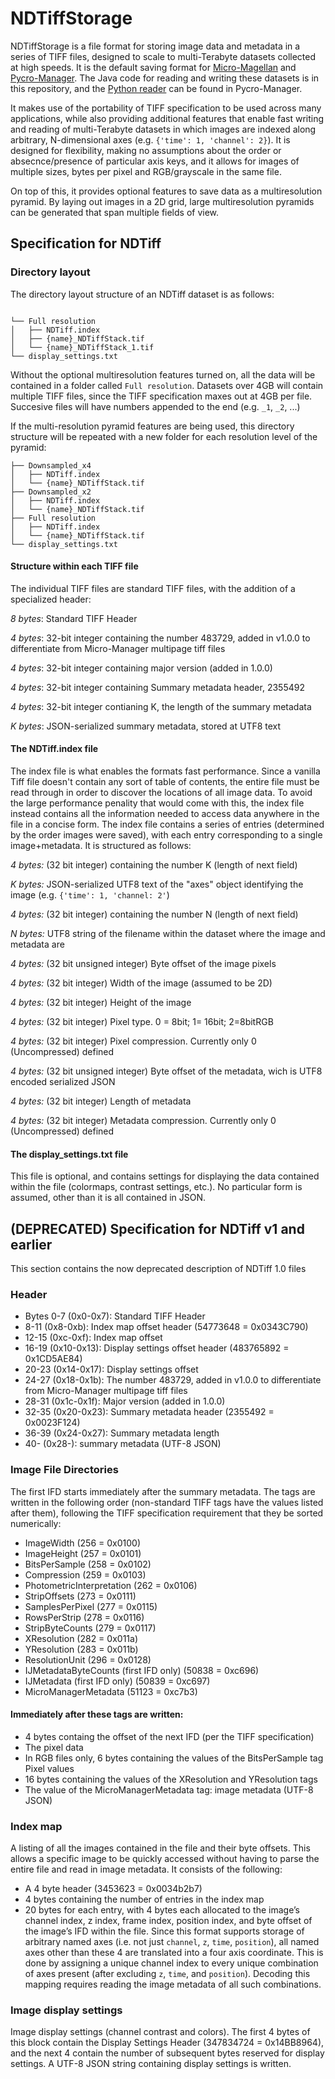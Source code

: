 # NDTiffStorage
NDTiffStorage is a file format for storing image data and metadata in a series of TIFF files, designed to scale to multi-Terabyte datasets collected at high speeds. It is the default saving format for [Micro-Magellan](https://micro-manager.org/wiki/MicroMagellan) and [Pycro-Manager](https://github.com/micro-manager/pycro-manager). The Java code for reading and writing these datasets is in this repository, and the [Python reader](https://pycro-manager.readthedocs.io/en/latest/apis.html#reading-acquired-data) can be found in Pycro-Manager.

It makes use of the portability of TIFF specification to be used across many applications, while also providing additional features that enable fast writing and reading of multi-Terabyte datasets in which images are indexed along arbitrary, N-dimensional axes (e.g. `{'time': 1, 'channel': 2}`). It is designed for flexibility, making no assumptions about the order or absecnce/presence of particular axis keys, and it allows for images of multiple sizes, bytes per pixel and RGB/grayscale in the same file. 

On top of this, it provides optional features to save data as a multiresolution pyramid. By laying out images in a 2D grid, large multiresolution pyramids can be generated that span multiple fields of view.

## Specification for NDTiff 

### Directory layout
The directory layout structure of an NDTiff dataset is as follows:
```

└── Full resolution
│   ├── NDTiff.index
│   ├── {name}_NDTiffStack.tif
│   └── {name}_NDTiffStack_1.tif
└── display_settings.txt

```
Without the optional multiresolution features turned on, all the data will be contained in a folder called `Full resolution`. Datasets over 4GB will contain multiple TIFF files, since the TIFF specification maxes out at 4GB per file. Succesive files will have numbers appended to the end (e.g. `_1`, `_2`, ...)

If the multi-resolution pyramid features are being used, this directory structure will be repeated with a new folder for each resolution level of the pyramid:
```
├── Downsampled_x4
│   ├── NDTiff.index
│   └── {name}_NDTiffStack.tif
├── Downsampled_x2
│   ├── NDTiff.index
│   └── {name}_NDTiffStack.tif
├── Full resolution
│   ├── NDTiff.index
│   └── {name}_NDTiffStack.tif
└── display_settings.txt
```

#### Structure within each TIFF file

The individual TIFF files are standard TIFF files, with the addition of a specialized header:

*8 bytes*: Standard TIFF Header

*4 bytes*: 32-bit integer containing the number 483729, added in v1.0.0 to differentiate from Micro-Manager multipage tiff files

*4 bytes*: 32-bit integer containing major version (added in 1.0.0)

*4 bytes*: 32-bit integer containing Summary metadata header, 2355492 

*4 bytes*: 32-bit integer contianing K, the length of the summary metadata

*K bytes*: JSON-serialized summary metadata, stored at UTF8 text

#### The NDTiff.index file

The index file is what enables the formats fast performance. Since a vanilla Tiff file doesn't contain any sort of table of contents, the entire file must be read through in order to discover the locations of all image data. To avoid the large performance penality that would come with this, the index file instead contains all the information needed to access data anywhere in the file in a concise form. The index file contains a series of entries (determined by the order images were saved), with each entry corresponding to a single image+metadata. It is structured as follows:

*4 bytes:* (32 bit integer) containing the number K (length of next field)

*K bytes:* JSON-serialized UTF8 text of the "axes" object identifying the image (e.g. `{'time': 1, 'channel: 2'`)

*4 bytes:* (32 bit integer) containing the number N (length of next field)

*N bytes:* UTF8 string of the filename within the dataset where the image and metadata are

*4 bytes:* (32 bit unsigned integer) Byte offset of the image pixels

*4 bytes:* (32 bit integer) Width of the image (assumed to be 2D)

*4 bytes:* (32 bit integer) Height of the image

*4 bytes:* (32 bit integer) Pixel type. 0 = 8bit; 1= 16bit; 2=8bitRGB

*4 bytes:* (32 bit integer) Pixel compression. Currently only 0 (Uncompressed) defined

*4 bytes:* (32 bit unsigned integer) Byte offset of the metadata, wich is UTF8 encoded serialized JSON

*4 bytes:* (32 bit integer) Length of metadata

*4 bytes:* (32 bit integer) Metadata compression. Currently only 0 (Uncompressed) defined

#### The display_settings.txt file

This file is optional, and contains settings for displaying the data contained within the file (colormaps, contrast settings, etc.). No particular form is assumed, other than it is all contained in JSON.


## (DEPRECATED) Specification for NDTiff v1 and earlier

This section contains the now deprecated description of NDTiff 1.0 files

### Header

- Bytes 0-7 (0x0-0x7): Standard TIFF Header
- 8-11 (0x8-0xb): Index map offset header (54773648 = 0x0343C790)
- 12-15 (0xc-0xf): Index map offset
- 16-19 (0x10-0x13): Display settings offset header (483765892 = 0x1CD5AE84)
- 20-23 (0x14-0x17): Display settings offset
- 24-27 (0x18-0x1b): The number 483729, added in v1.0.0 to differentiate from Micro-Manager multipage tiff files
- 28-31 (0x1c-0x1f): Major version (added in 1.0.0)
- 32-35 (0x20-0x23): Summary metadata header (2355492 = 0x0023F124)
- 36-39 (0x24-0x27): Summary metadata length
- 40- (0x28-): summary metadata (UTF-8 JSON)


### Image File Directories

The first IFD starts immediately after the summary metadata. The tags are written in the following order (non-standard TIFF tags have the values listed after them), following the TIFF specification requirement that they be sorted numerically:

- ImageWidth (256 = 0x0100)
- ImageHeight (257 = 0x0101)
- BitsPerSample (258 = 0x0102)
- Compression (259 = 0x0103)
- PhotometricInterpretation (262 = 0x0106)
- StripOffsets (273 = 0x0111)
- SamplesPerPixel (277 = 0x0115)
- RowsPerStrip (278 = 0x0116)
- StripByteCounts (279 = 0x0117)
- XResolution (282 = 0x011a)
- YResolution (283 = 0x011b)
- ResolutionUnit (296 = 0x0128)
- IJMetadataByteCounts (first IFD only) (50838 = 0xc696)
- IJMetadata (first IFD only) (50839 = 0xc697)
- MicroManagerMetadata (51123 = 0xc7b3)


#### Immediately after these tags are written:

- 4 bytes containg the offset of the next IFD (per the TIFF specification)
- The pixel data
- In RGB files only, 6 bytes containing the values of the BitsPerSample tag Pixel values
- 16 bytes containing the values of the XResolution and YResolution tags
- The value of the MicroManagerMetadata tag: image metadata (UTF-8 JSON) 


### Index map

A listing of all the images contained in the file and their byte offsets. This allows a specific image to be quickly accessed without having to parse the entire file and read in image metadata. It consists of the following:

- A 4 byte header (3453623 = 0x0034b2b7)
- 4 bytes containing the number of entries in the index map
- 20 bytes for each entry, with 4 bytes each allocated to the image’s channel index, z index, frame index, position index, and byte offset of the image’s IFD within the file. Since this format supports storage of arbitrary named axes (i.e. not just `channel`, `z`, `time`, `position`), all named axes other than these 4 are translated into a four axis coordinate. This is done by assigning a unique channel index to every unique combination of axes present (after excluding `z`, `time`,   and `position`). Decoding this mapping requires reading the image metadata of all such combinations.


### Image display settings

Image display settings (channel contrast and colors). The first 4 bytes of this block contain the Display Settings Header (347834724 = 0x14BB8964), and the next 4 contain the number of subsequent bytes reserved for display settings. A UTF-8 JSON string containing display settings is written.
